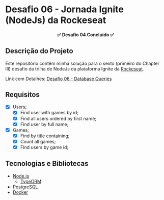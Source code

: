 # Desafio 06 - Jornada Ignite (NodeJs) da Rockeseat

<h4 align="center">
 ✅  Desafio 04 Concluído  ✅
</h4>

## Descrição do Projeto

Este repositório contêm minha solução para o sexto (primeiro do Chapter III) desafio da trilha de NodeJs da plataforma Ignite da [Rockeseat](https://www.rocketseat.com.br/).

Link com Detalhes: [Desafio 06 - Database Queries](https://www.notion.so/Desafio-01-Database-Queries-8d97dae581d5446e97555c43d301ee45)

## Requisitos

- [x] Users;
  - [x] Find user with games by id;
  - [x] Find all users ordered by first name;
  - [x] Find user by full name;
- [x] Games;
  - [x] Find by title containing;
  - [x] Count all games;
  - [x] Find users by game id;

## Tecnologias e Bibliotecas

- [Node.js](https://nodejs.org/)
  - [TypeORM](https://typeorm.io/#/)
- [PostgreSQL](https://www.postgresql.org/)
- [Docker](https://www.docker.com/)
